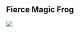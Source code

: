 ## Fierce Magic Frog
<img align="center" src="https://github-readme-stats.vercel.app/api?username=MagicFrogSJTU&show_icons=true&icon_color=000000&text_color=000000&bg_color=ffffff&hide_title=false&title_color=000000" />


<!--
**MagicFrogSJTU/MagicFrogSJTU** is a ✨ _special_ ✨ repository because its `README.md` (this file) appears on your GitHub profile.

Here are some ideas to get you started:

- 🔭 I’m currently working on ...
- 🌱 I’m currently learning ...
- 👯 I’m looking to collaborate on ...
- 🤔 I’m looking for help with ...
- 💬 Ask me about ...
- 📫 How to reach me: ...
- 😄 Pronouns: ...
- ⚡ Fun fact: ...
-->
